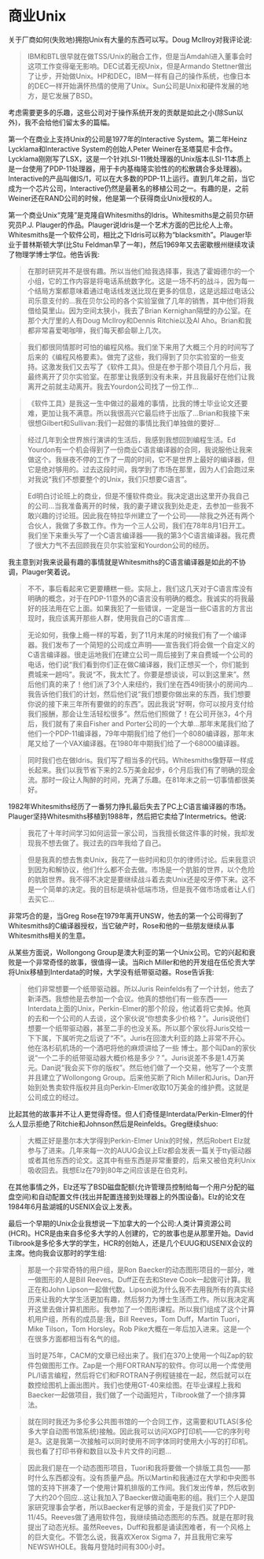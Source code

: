 # 商业Unix

关于厂商如何(失败地)拥抱Unix有大量的东西可以写。Doug McIlroy对我评论说:

> IBM和BTL很早就在做TSS/Unix的融合工作，但是当Amdahl进入董事会时这项工作变得毫无影响。DEC试着无视Unix，但是Armando Stettner做出了让步，开始做Unix。HP和DEC，IBM一样有自己的操作系统，也像日本的DEC一样开始满怀热情的使用了Unix。Sun公司是Unix和硬件发展的地方，是它发展了BSD。

考虑需要更多的乐趣，这些公司对于操作系统开发的贡献是如此之小(除Sun以外)，我不会给他们留太多的篇幅。

第一个在商业上支持Unix的公司是1977年的Interactive System。第二年Heinz Lycklama和Interactive System的创始人Peter Weiner在圣塔莫尼卡合作。Lycklama刚刚写了LSX，这是一个针对LSI-11微处理器的Unix版本(LSI-11本质上是一台使用了PDP-11处理器，用于卡内基梅隆实验性的的松散耦合多处理器)。Interactive的产品叫做IS/1，可以在大多数的PDP-11上运行。直到几年之前，当它成为一个芯片公司，Interactive仍然是最著名的移植公司之一。有趣的是，之前Weiner还在RAND公司的时候，他是第一个获得商业Unix授权的人。

第一个商业Unix“克隆”是克隆自Whitesmiths的Idris。Whitesmiths是之前贝尔研究员P.J. Plauger的作品。Plauger说Idris是一个艺术方面的巴比伦人上帝。Whitesmiths是一个软件公司，相比之下Idris可以称为“blacksmith”。Plauger毕业于普林斯顿大学(比Stu Feldman早了一年)，然后1969年又去密歇根州继续攻读了物理学博士学位。他告诉我:

> 在那时研究并不是很有趣。所以当他们给我选择事，我选了霍姆德尔的一个小组，它的工作内容是将电话系统数字化。这是一场不朽的战斗，因为每一个结局方案都意味着通过电话线发送比现在更多的信息，这是远超过电话公司乐意支付的...我在贝尔公司的各个实验室做了几年的销售，其中他们将我借给莫里山。因为空间太狭小，我去了Brian Kernighan隔壁的办公室。在那个大厅里的人有Doug McIlroy和Dennis Ritchie以及Al Aho。Brian和我都非常喜爱喝咖啡，我们每天都会聊上几次。

> 我们都很同情那时可怕的编程风格。我们坐下来用了大概三个月的时间写了后来的《编程风格要素》。做完了这些，我们得到了贝尔实验室的一些支持。这激发我们又去写了《软件工具》。但是在参于那个项目几个月后，我最终离开了贝尔实验室。在那里让我感到没有未来，并且我最好在他们让我离开之前就主动离开。我去Yourdon公司找了一份工作...

> 《软件工具》是我这一生中做过的最难的事情，比我的博士毕业论文还要难，更加让我不满意。所以我很高兴它最后终于出版了...Brian和我接下来很想Gilbert和Sullivan:我们一起做的事情比我们单独做的要好...

> 经过几年到全世界旅行演讲的生活后，我感到我想回到编程生活。Ed Yourdon有一个机会得到了一份商业C语言编译器的合同，我说服他让我来做这个。我昼夜不停的工作了一周的时间，它不是世界上最好的编译器，但它是绝对够用的。过去这段时间，我学到了市场在那里，因为人们会跑过来对我说“我们不想要整个的Unix，我们只想要C语言”。

> Ed明白讨论班上的商业，但是不懂软件商业。我决定退出这里开办我自己的公司...当我准备离开的时候，我的妻子建议我到处走走，去参加一些我不敢兴趣的讨论班。因此我在特拉华州建立了一个公司——除我之外还有两个合伙人，我做了多数工作。作为一个三人公司，我们在78年8月1日开工。我们坐下来重头写了一个C语言编译器——我的第3个C语言编译器。我花费了很大力气不去回顾我在贝尔实验室和Yourdon公司的经历。

我主意到对我来说最有趣的事情就是Whitesmiths的C语言编译器是如此的不协调，Plauger笑着说。

> 不不，事后看起来它更要糟糕一些。实际上，我们这几天对于C语言库没有明确的概念，对于在PDP-11意外的C语言没有明确的概念。我诚实的将我最好的技法用在它上面。如果我犯了一些错误，一定是当一些C语言的方言出现时，我应该离开那些人群，使用我自己的C语言库...

> 无论如何，我像上瘾一样的写着，到了11月末尾的时候我们有了一个编译器。我们发布了一个简短的公司成立声明——宣告我们将会做一个自定义的C语言编译器。很走运地我们在建立公司一周后接到了来自费城一个公司的电话，他们说“我们看到你们正在做C编译器，我们正想买一个，你们能到费城来一趟吗”。我说“不，我太忙了。你要是想谈谈，可以到这里来”。然后他们真的来了！他们派了3个人来纽约，我们坐在西49街狭小的房间内...我告诉他们我们的计划，然后他们说“我们想要你做出来的东西，我们想要你说的接下来三年所有要做的的东西”。因此我说“好啊，你可以按月支付给我们报酬，那会让生活轻松很多”。然后他们照做了！在公司开张3，4个月后，我们就有了来自Fisher and Porter公司的一个大单...那年末尾我们给了他们一个PDP-11编译器，79年中期我们给了他们一个8080编译器，那年末尾又给了一个VAX编译器。在1980年中期我们给了一个68000编译器。

> 同时我们也在做Idris。我们写了相当多的代码。Whitesmiths像野草一样成长起来。我们以我节省下来的2.5万美金起步，6个月后我们有了明确的现金流。那时一段让人陶醉的时间，充满了乐趣。在81年末之前一切事情都很美好。

1982年Whitesmiths经历了一番努力挣扎最后失去了PC上C语言编译器的市场。Plauger坚持Whitesmiths移植到1988年，然后把它卖给了Intermetrics。他说:

> 我花了十年时间学习如何运营一家公司，当我擅长做这件事的时候，我却发现我不想去做了。我过去的四年我给了自己。

> 但是我真的想去售卖Unix，我花了一些时间和贝尔的律师讨论。后来我意识到因为和解协议，他们什么都不会去做。市场是一个肮脏的世界，以个危险的肮脏世界。我不得不决定是要继续战斗着去卖Unix还是咬牙停下来。这不是一个简单的决定。我的目标是填补低端市场，但是我不做市场或者让人们去买它...

非常巧合的是，当Greg Rose在1979年离开UNSW，他去的第一个公司得到了Whitesmiths的C编译器授权，当它破产时，Rose和他的一些朋友继续从事Whitesmiths相关的生意。

从某些方面说，Wollongong Group是澳大利亚的第一个Unix公司。它的兴起和衰败是一个非常奇怪的故事，很值得一读。当Rich Miller和他的开发组在伍伦贡大学将Unix移植到Interdata的时候，大学没有纸带驱动器。Rose告诉我:

> 他们非常想要一个纸带驱动器。所以Juris Reinfelds有了一个计划，他去了新泽西。我想他是去参加一个会议。他真的想他们有一些东西——Interdata上面的Unix，Perkin-Elmer的那个阶段，他试着将它卖掉。他真的去和一个公司的人去谈，这个家伙说“你想卖多少价格？”。Juris说他们想要一个纸带驱动器，甚至二手的也没关系。所以那个家伙将Juris交给一下下属，下属听完之后说了“不”。Juris在回澳大利亚的路上非常不开心。他在洛杉矶机场的一个酒吧将他的麻烦讲给了一些 博士。那个叫Dan的家伙说“一个二手的纸带驱动器大概价格是多少？”。Juris说差不多是1.4万美元。Dan说“我会买下你的版权”。然后他们做了一个交易，他写了一个支票并且建立了Wollongong Group。后来他买断了Rich Miller和Juris。Dan开始到处售卖软件版权并且向Perkin-Elmer收取10万美金的维护费。这就是公司成立的经过。

比起其他的故事并不让人更觉得奇怪。但人们奇怪是Interdata/Perkin-Elmer的什么人显示拒绝了Ritchie和Johnson然后是Reinfelds。Greg继续shuo:

> 大概正好是墨尔本大学得到Perkin-Elmer Unix的时候，然后Robert Elz就参与了进来。几年来每一次的AUUG会议上Elz都会发表一篇关于tty驱动器或者其他东西的论文。这其中有些东西是非常重要的，后来又被伯克利Unix吸收回去。我想Elz在79到80年之间应该是在伯克利。

在其他事情之外，Elz还写了BSD磁盘配额(允许管理员控制给每一个用户分配的磁盘空间)和自动配置文件(找出并配置连接到处理器上的外围设备)。Elz的论文在1984年6月盐湖城的USENIX会议上发表。

最后一个早期的Unix企业我想说一下加拿大的一个公司:人类计算资源公司(HCR)。HCR是由来自多伦多大学的人创建的，它的故事也是从那里开始。David Tilbrook是多伦多大学的学生，HCR的创始人，还是几个EUUG和USENIX会议的主席。他向我会议那时的学生组:

> 那是一个非常奇特的用户组，是Ron Baecker的动态图形项目的一部分，唯一做图形的人是Bill Reeves。Duff正在去和Steve Cook一起做可计算。我正在和John Lipson一起做代数。Lipson说为什么我不去用我所有的真实经历来让我的大学生活更加有趣，然后努力为博士生活而工作。所以我决定离开这里去做计算机图形。我参加了一个图形课程。所以我们组成了这个计算机用户组，所有的成员是:我，Bill Reeves，Tom Duff，Martin Tuori，Mike Tilson，Tom Horsley。Rob Pike大概在一年后加入进来。这是一个在很多方面都相当有名气的组。

> 当时是75年，CACM的文章已经出来了。我们在370上使用一个叫Zap的软件包做图形工作。Zap是一个用FORTRAN写的软件。你可以用一个库使用PL/I语言编程，然后将它们和FROTRAN子例程链接在一起，然后就可以在数控绘图机上画出图片。我们也使用GT-40来绘图。在毕业课程上我和Baecker一起做项目，我们做了一个动画短片，Tilbrook做了一个排序算法。

> 就在同时我还为多伦多公共图书馆的一个合同工作，这需要和UTLAS(多伦多大学自动图书馆系统)接触。因此我可以访问XGP打印机——它的序列号是3。这是我第一次接触可以同时使用不同字体同时使用大小写的打印机。我也看了打印书脊和数目以及卡片文件的问题...

> 因此我们是在一个动态图形项目，Tuori和我将要做一个排版工具包——那时什么东西都没有。没有质量产品。所以Martin和我通过在大学和中央图书馆的支持下拼凑了一个使用计算机排版的工作间。我们发出传单，然后收到了大约20个回应...这让我加入了Baecker做动画电影的组。我们三个人是国家研究理事会学者，所以Baecker有足够的资金，于是我们买了PDP-11/45。Reeves做了通用软件包，我继续搞动态图形的东西。就是在那时我提出了动态光标。虽然Reeves，Duff和我都是诵读困难者，有一个风格上的巨大变化。不管怎么说，我喜欢Xerox Sigma 7，并且我用它来写NEWSWHOLE。我每月登陆时间有300小时。

